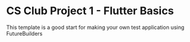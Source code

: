 # CS Club Project 1 - Flutter Basics

This template is a good start for making your own test application using FutureBuilders
